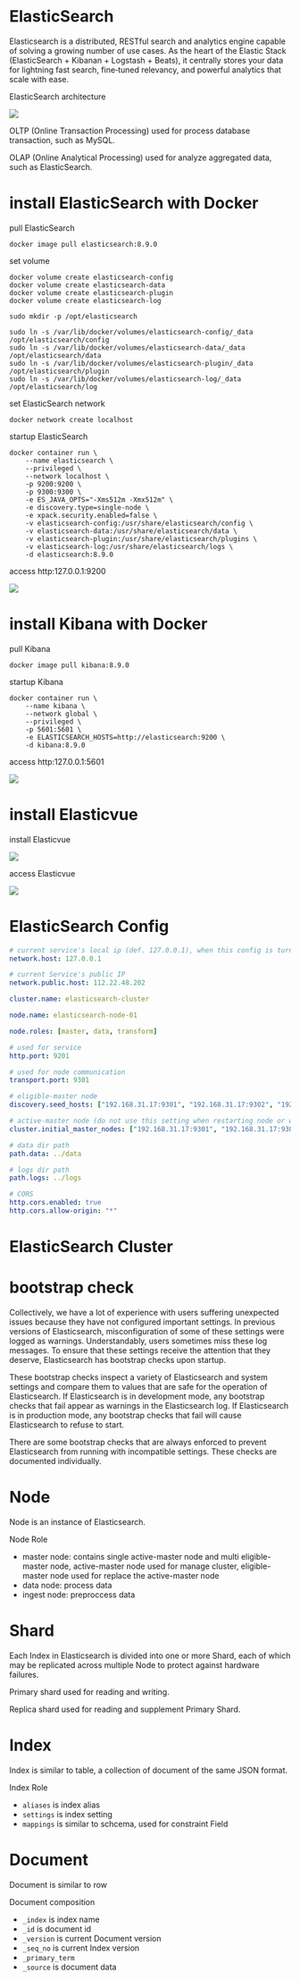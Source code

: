 # ElasticSearch

Elasticsearch is a distributed, RESTful search and analytics engine capable of solving a growing number of use cases. As the heart of the Elastic Stack (ElasticSearch + Kibanan + Logstash + Beats), it centrally stores your data for lightning fast search, fine‑tuned relevancy, and powerful analytics that scale with ease.

ElasticSearch architecture

![](https://note-sun.oss-cn-shanghai.aliyuncs.com/image/202312241745869.png)

OLTP (Online Transaction Processing) used for process database transaction, such as MySQL.

OLAP (Online Analytical Processing) used for analyze aggregated data, such as ElasticSearch.

# install ElasticSearch with Docker

pull ElasticSearch

```shell
docker image pull elasticsearch:8.9.0
```

set volume

```shell
docker volume create elasticsearch-config
docker volume create elasticsearch-data
docker volume create elasticsearch-plugin
docker volume create elasticsearch-log

sudo mkdir -p /opt/elasticsearch

sudo ln -s /var/lib/docker/volumes/elasticsearch-config/_data /opt/elasticsearch/config
sudo ln -s /var/lib/docker/volumes/elasticsearch-data/_data /opt/elasticsearch/data
sudo ln -s /var/lib/docker/volumes/elasticsearch-plugin/_data /opt/elasticsearch/plugin
sudo ln -s /var/lib/docker/volumes/elasticsearch-log/_data /opt/elasticsearch/log
```

set ElasticSearch network

```shell
docker network create localhost
```

startup ElasticSearch

```shell
docker container run \
    --name elasticsearch \
    --privileged \
    --network localhost \
    -p 9200:9200 \
    -p 9300:9300 \
    -e ES_JAVA_OPTS="-Xms512m -Xmx512m" \
    -e discovery.type=single-node \
    -e xpack.security.enabled=false \
    -v elasticsearch-config:/usr/share/elasticsearch/config \
    -v elasticsearch-data:/usr/share/elasticsearch/data \
    -v elasticsearch-plugin:/usr/share/elasticsearch/plugins \
    -v elasticsearch-log:/usr/share/elasticsearch/logs \
    -d elasticsearch:8.9.0
```

access http:127.0.0.1:9200

![](https://note-sun.oss-cn-shanghai.aliyuncs.com/image/202312241745871.png)

# install Kibana with Docker

pull Kibana

```shell
docker image pull kibana:8.9.0
```

startup Kibana

```shell
docker container run \
    --name kibana \
    --network global \
    --privileged \
    -p 5601:5601 \
    -e ELASTICSEARCH_HOSTS=http://elasticsearch:9200 \
    -d kibana:8.9.0
```

access http:127.0.0.1:5601

![](https://note-sun.oss-cn-shanghai.aliyuncs.com/image/202312241745872.png)

# install Elasticvue

install Elasticvue

![](https://note-sun.oss-cn-shanghai.aliyuncs.com/image/202312241745873.png)

access Elasticvue

![](https://note-sun.oss-cn-shanghai.aliyuncs.com/image/202312241745874.png)

# ElasticSearch Config

```yaml
# current service's local ip (def. 127.0.0.1), when this config is turned on, the project is automatically transferred to product env
network.host: 127.0.0.1

# current Service's public IP
network.public.host: 112.22.48.202

cluster.name: elasticsearch-cluster

node.name: elasticsearch-node-01

node.roles: [master, data, transform]

# used for service
http.port: 9201

# used for node communication
transport.port: 9301

# eligible-master node
discovery.seed_hosts: ["192.168.31.17:9301", "192.168.31.17:9302", "192.168.31.17:9303"]

# active-master node (do not use this setting when restarting node or when adding new node to an existing cluster)
cluster.initial_master_nodes: ["192.168.31.17:9301", "192.168.31.17:9302"]

# data dir path
path.data: ../data

# logs dir path
path.logs: ../logs

# CORS
http.cors.enabled: true
http.cors.allow-origin: "*"
```

# ElasticSearch Cluster

# bootstrap check

Collectively, we have a lot of experience with users suffering unexpected issues because they have not configured important settings. In previous versions of Elasticsearch, misconfiguration of some of these settings were logged as warnings. Understandably, users sometimes miss these log messages. To ensure that these settings receive the attention that they deserve, Elasticsearch has bootstrap checks upon startup.

These bootstrap checks inspect a variety of Elasticsearch and system settings and compare them to values that are safe for the operation of Elasticsearch. If Elasticsearch is in development mode, any bootstrap checks that fail appear as warnings in the Elasticsearch log. If Elasticsearch is in production mode, any bootstrap checks that fail will cause Elasticsearch to refuse to start.

There are some bootstrap checks that are always enforced to prevent Elasticsearch from running with incompatible settings. These checks are documented individually.

# Node

Node is an instance of Elasticsearch.

Node Role

- master node: contains single active-master node and multi eligible-master node, active-master node used for manage cluster, eligible-master node used for replace the active-master node
- data node: process data
- ingest node: preproccess data

# Shard

Each Index in Elasticsearch is divided into one or more Shard, each of which may be replicated across multiple Node to protect against hardware failures.

Primary shard used for reading and writing.

Replica shard used for reading and supplement Primary Shard.

# Index

Index is similar to table, a collection of document of the same JSON format.

Index Role

- `aliases` is index alias
- `settings` is index setting
- `mappings` is similar to schcema, used for constraint Field

# Document

Document is similar to row

Document composition

- `_index` is index name
- `_id` is document id
- `_version` is current Document version
- `_seq_no` is current Index version
- `_primary_term`
- `_source` is document data





































